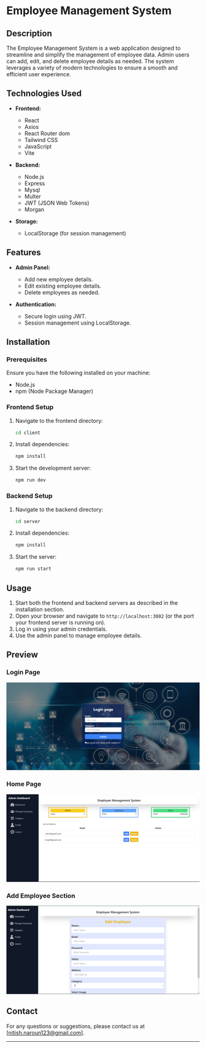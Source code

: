 # Employee Management System

## Description

The Employee Management System is a web application designed to streamline and simplify the management of employee data. Admin users can add, edit, and delete employee details as needed. The system leverages a variety of modern technologies to ensure a smooth and efficient user experience.

## Technologies Used

- **Frontend:**
  - React
  - Axios
  - React Router dom
  - Tailwind CSS
  - JavaScript
  - Vite

- **Backend:**
  - Node.js
  - Express
  - Mysql
  - Multer
  - JWT (JSON Web Tokens)
  - Morgan

- **Storage:**
  - LocalStorage (for session management)

## Features

- **Admin Panel:**
  - Add new employee details.
  - Edit existing employee details.
  - Delete employees as needed.

- **Authentication:**
  - Secure login using JWT.
  - Session management using LocalStorage.

## Installation

### Prerequisites

Ensure you have the following installed on your machine:

- Node.js
- npm (Node Package Manager)

### Frontend Setup

1. Navigate to the frontend directory:
   ```bash
   cd client
   ```

2. Install dependencies:
   ```bash
   npm install
   ```

3. Start the development server:
   ```bash
   npm run dev
   ```

### Backend Setup

1. Navigate to the backend directory:
   ```bash
   cd server
   ```

2. Install dependencies:
   ```bash
   npm install
   ```

3. Start the server:
   ```bash
   npm run start
   ```

## Usage

1. Start both the frontend and backend servers as described in the installation section.
2. Open your browser and navigate to `http://localhost:3002` (or the port your frontend server is running on).
3. Log in using your admin credentials.
4. Use the admin panel to manage employee details.

## Preview

### Login Page

![alt text](image.png)

### Home Page

![alt text](image-1.png)

### Add Employee Section

![alt text](image-2.png)

## Contact

For any questions or suggestions, please contact us at [nitish.naroun123@gmail.com].

---